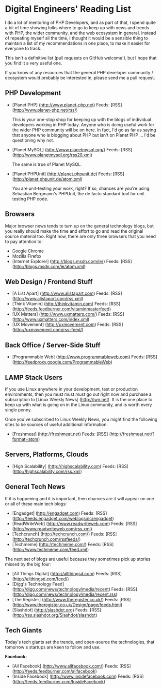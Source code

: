Digital Engineers' Reading List
===============================

I do a lot of mentoring of PHP Developers, and as part of that, I spend quite a bit of time showing folks where to go to keep up with news and trends with PHP, the wider community, and the web ecosystem in general.  Instead of repeating myself all the time, I thought it would be a sensible thing to maintain a list of my recommendations in one place, to make it easier for everyone to track.

This isn't a definitive list (pull requests on GitHub welcome!), but I hope that you find it a very useful one.

If you know of any resources that the general PHP developer community / ecosystem would probably be interested in, please send me a pull request.

PHP Development
---------------

* [Planet PHP] (http://www.planet-php.net) Feeds: [RSS] (http://www.planet-php.net/rss/)

    This is your one-stop shop for keeping up with the blogs of individual developers working in PHP today.  Anyone who is doing useful work for the wider PHP community will be on here.  In fact, I'd go as far as saying that anyone who is blogging about PHP but isn't on Planet PHP ... I'd be questioning why not.

* [Planet MySQL] (http://www.planetmysql.org/) Feeds: [RSS] (http://www.planetmysql.org/rss20.xml)

    The same is true of Planet MySQL.

* [Planet PHPUnit] (http://planet.phpunit.de) Feeds: [RSS] (http://planet.phpunit.de/atom.xml)

    You are unit-testing your work, right?  If so, chances are you're using Sebastian Bergmann's PHPUnit, the de facto standard tool for unit testing PHP code.

Browsers
--------

Major browser news tends to turn up on the general technology blogs, but you really should make the time and effort to go and read the original source material too.  Right now, there are only three browsers that you need to pay attention to:

* Google Chrome
* Mozilla Firefox
* [Internet Explorer] (http://blogs.msdn.com/ie/) Feeds: [RSS] (http://blogs.msdn.com/ie/atom.xml)

Web Design / Frontend Stuff
---------------------------

* [A List Apart] (http://www.alistapart.com) Feeds: [RSS] (http://www.alistapart.com/rss.xml)
* [Think Vitamin] (http://thinkvitamin.com) Feeds: [RSS] (http://feeds.feedburner.com/vitaminmasterfeed)
* [UX Matters] (http://www.uxmatters.com/) Feeds: [RSS] (http://www.uxmatters.com/index.xml)
* [UX Movement] (http://uxmovement.com) Feeds: [RSS] (http://uxmovement.com/rss-feed/)

Back Office / Server-Side Stuff
-------------------------------

* [Programmable Web] (http://www.programmableweb.com) Feeds: [RSS] (http://feedproxy.google.com/ProgrammableWeb)

LAMP Stack Users
----------------

If you use Linux anywhere in your development, test or production environments, then you must must *must* go out right now and purchase a subscription to [Linux Weekly News] (http://lwn.net). It is the one place to keep up with what is going on in the Linux community, and is worth every single penny.

Once you've subscribed to Linux Weekly News, you might find the following sites to be sources of useful additional information:

* [Freshmeat] (http://freshmeat.net) Feeds: [RSS] (http://freshmeat.net/?format=atom)

Servers, Platforms, Clouds
--------------------------

* [High Scalability] (http://highscalability.com) Feeds: [RSS] (http://highscalability.com/rss.xml)

General Tech News
-----------------

If it is happening and it is important, then chances are it will appear on one or all of these main tech blogs:

* [Engadget] (http://engadget.com) Feeds: [RSS] (http://feeds.engadget.com/weblogsinc/engadget)
* [ReadWriteWeb] (http://www.readwriteweb.com) Feeds: [RSS] (http://www.readwriteweb.com/rss.xml)
* [Techcrunch] (http://techcrunch.com/) Feeds: [RSS] (http://techcrunch.com/rssfeeds/)
* [Techmeme] (http://techmeme.com/) Feeds: [RSS] (http://www.techmeme.com/feed.xml)

The next set of blogs are useful because they sometimes pick up stories missed by the big four:

* [All Things Digital] (http://allthingsd.com) Feeds: [RSS] (http://allthingsd.com/feed/)
* [Digg's Technology Feed] (http://digg.com/news/technology/media/recent) Feeds: [RSS] (http://digg.com/news/technology/media/recent.rss)
* [The Register] (http://www.theregister.co.uk/) Feeds: [RSS] (http://www.theregister.co.uk/Design/page/feeds.html)
* [Slashdot] (http://slashdot.org) Feeds: [RSS] (http://rss.slashdot.org/Slashdot/slashdot)

Tech Giants
-----------

Today's tech giants set the trends, and open-source the technologies, that tomorrow's startups are keen to follow and use.

**Facebook:**

* [All Facebook] (http://www.allfacebook.com/) Feeds: [RSS] (http://feeds.feedburner.com/allfacebook)
* [Inside Facebook] (http://www.insidefacebook.com) Feeds: [RSS] (http://feeds.feedburner.com/InsideFacebook)

